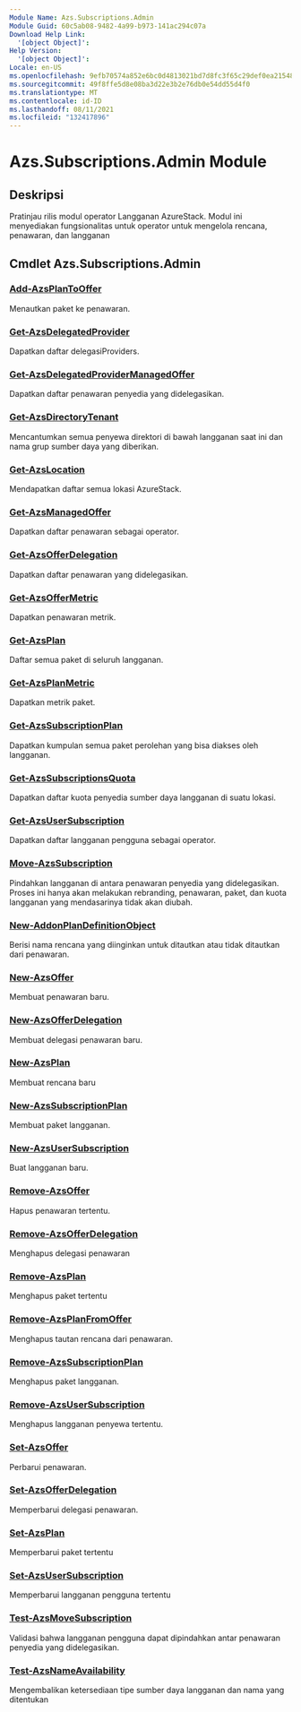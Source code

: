 ```yaml
---
Module Name: Azs.Subscriptions.Admin
Module Guid: 60c5ab08-9482-4a99-b973-141ac294c07a
Download Help Link:
  '[object Object]': 
Help Version:
  '[object Object]': 
Locale: en-US
ms.openlocfilehash: 9efb70574a852e6bc0d4813021bd7d8fc3f65c29def0ea21548c7a44910d01f9
ms.sourcegitcommit: 49f8ffe5d8e08ba3d22e3b2e76db0e54dd55d4f0
ms.translationtype: MT
ms.contentlocale: id-ID
ms.lasthandoff: 08/11/2021
ms.locfileid: "132417896"
---
```

# Azs.Subscriptions.Admin Module
## Deskripsi
Pratinjau rilis modul operator Langganan AzureStack.  Modul ini menyediakan fungsionalitas untuk operator untuk mengelola rencana, penawaran, dan langganan

## Cmdlet Azs.Subscriptions.Admin
### [Add-AzsPlanToOffer](Add-AzsPlanToOffer.md)
Menautkan paket ke penawaran.

### [Get-AzsDelegatedProvider](Get-AzsDelegatedProvider.md)
Dapatkan daftar delegasiProviders.

### [Get-AzsDelegatedProviderManagedOffer](Get-AzsDelegatedProviderManagedOffer.md)
Dapatkan daftar penawaran penyedia yang didelegasikan.

### [Get-AzsDirectoryTenant](Get-AzsDirectoryTenant.md)
Mencantumkan semua penyewa direktori di bawah langganan saat ini dan nama grup sumber daya yang diberikan.

### [Get-AzsLocation](Get-AzsLocation.md)
Mendapatkan daftar semua lokasi AzureStack.

### [Get-AzsManagedOffer](Get-AzsManagedOffer.md)
Dapatkan daftar penawaran sebagai operator.

### [Get-AzsOfferDelegation](Get-AzsOfferDelegation.md)
Dapatkan daftar penawaran yang didelegasikan.

### [Get-AzsOfferMetric](Get-AzsOfferMetric.md)
Dapatkan penawaran metrik.

### [Get-AzsPlan](Get-AzsPlan.md)
Daftar semua paket di seluruh langganan.

### [Get-AzsPlanMetric](Get-AzsPlanMetric.md)
Dapatkan metrik paket.

### [Get-AzsSubscriptionPlan](Get-AzsSubscriptionPlan.md)
Dapatkan kumpulan semua paket perolehan yang bisa diakses oleh langganan.

### [Get-AzsSubscriptionsQuota](Get-AzsSubscriptionsQuota.md)
Dapatkan daftar kuota penyedia sumber daya langganan di suatu lokasi.

### [Get-AzsUserSubscription](Get-AzsUserSubscription.md)
Dapatkan daftar langganan pengguna sebagai operator.

### [Move-AzsSubscription](Move-AzsSubscription.md)
Pindahkan langganan di antara penawaran penyedia yang didelegasikan.
Proses ini hanya akan melakukan rebranding, penawaran, paket, dan kuota langganan yang mendasarinya tidak akan diubah.

### [New-AddonPlanDefinitionObject](New-AddonPlanDefinitionObject.md)
Berisi nama rencana yang diinginkan untuk ditautkan atau tidak ditautkan dari penawaran.

### [New-AzsOffer](New-AzsOffer.md)
Membuat penawaran baru.

### [New-AzsOfferDelegation](New-AzsOfferDelegation.md)
Membuat delegasi penawaran baru.

### [New-AzsPlan](New-AzsPlan.md)
Membuat rencana baru

### [New-AzsSubscriptionPlan](New-AzsSubscriptionPlan.md)
Membuat paket langganan.

### [New-AzsUserSubscription](New-AzsUserSubscription.md)
Buat langganan baru.

### [Remove-AzsOffer](Remove-AzsOffer.md)
Hapus penawaran tertentu.

### [Remove-AzsOfferDelegation](Remove-AzsOfferDelegation.md)
Menghapus delegasi penawaran

### [Remove-AzsPlan](Remove-AzsPlan.md)
Menghapus paket tertentu

### [Remove-AzsPlanFromOffer](Remove-AzsPlanFromOffer.md)
Menghapus tautan rencana dari penawaran.

### [Remove-AzsSubscriptionPlan](Remove-AzsSubscriptionPlan.md)
Menghapus paket langganan.

### [Remove-AzsUserSubscription](Remove-AzsUserSubscription.md)
Menghapus langganan penyewa tertentu.

### [Set-AzsOffer](Set-AzsOffer.md)
Perbarui penawaran.

### [Set-AzsOfferDelegation](Set-AzsOfferDelegation.md)
Memperbarui delegasi penawaran.

### [Set-AzsPlan](Set-AzsPlan.md)
Memperbarui paket tertentu

### [Set-AzsUserSubscription](Set-AzsUserSubscription.md)
Memperbarui langganan pengguna tertentu

### [Test-AzsMoveSubscription](Test-AzsMoveSubscription.md)
Validasi bahwa langganan pengguna dapat dipindahkan antar penawaran penyedia yang didelegasikan.

### [Test-AzsNameAvailability](Test-AzsNameAvailability.md)
Mengembalikan ketersediaan tipe sumber daya langganan dan nama yang ditentukan

